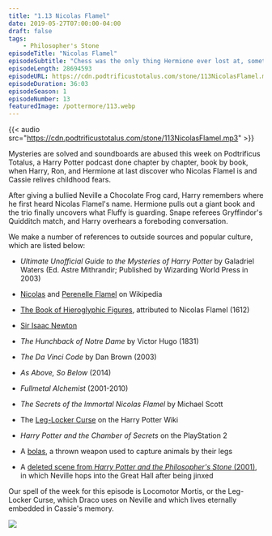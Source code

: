 ```yaml
---
title: "1.13 Nicolas Flamel"
date: 2019-05-27T07:00:00-04:00
draft: false
tags:
    - Philosopher's Stone
episodeTitle: "Nicolas Flamel"
episodeSubtitle: "Chess was the only thing Hermione ever lost at, something Harry and Ron thought was very good for her."
episodeLength: 28694593
episodeURL: https://cdn.podtrificustotalus.com/stone/113NicolasFlamel.mp3
episodeDuration: 36:03
episodeSeason: 1
episodeNumber: 13
featuredImage: /pottermore/113.webp
---
```


{{< audio src="https://cdn.podtrificustotalus.com/stone/113NicolasFlamel.mp3" >}}

Mysteries are solved and soundboards are abused this week on Podtrificus Totalus, a Harry Potter podcast done chapter by chapter, book by book, when Harry, Ron, and Hermione at last discover who Nicolas Flamel is and Cassie relives childhood fears.

After giving a bullied Neville a Chocolate Frog card, Harry remembers where he first heard Nicolas Flamel's name. Hermione pulls out a giant book and the trio finally uncovers what Fluffy is guarding. Snape referees Gryffindor's Quidditch match, and Harry overhears a foreboding conversation.

We make a number of references to outside sources and popular culture, which are listed below: 

- *Ultimate Unofficial Guide to the Mysteries of Harry Potter* by Galadriel Waters (Ed. Astre Mithrandir; Published by Wizarding World Press in 2003)

- [Nicolas](https://en.wikipedia.org/wiki/Nicolas_Flamel) and [Perenelle Flamel](https://en.wikipedia.org/wiki/Perenelle_Flamel) on Wikipedia

- [The Book of Hieroglyphic Figures](http://www.levity.com/alchemy/flamel.html), attributed to Nicolas Flamel (1612)

- [Sir Isaac Newton](https://en.wikipedia.org/wiki/Isaac_Newton)

- *The Hunchback of Notre Dame* by Victor Hugo (1831)

- *The Da Vinci Code* by Dan Brown (2003)

- *As Above, So Below* (2014)

- *Fullmetal Alchemist* (2001-2010)

- *The Secrets of the Immortal Nicolas Flamel* by Michael Scott

- The [Leg-Locker Curse](http://harrypotter.wikia.com/wiki/Leg-Locker_Curse) on the Harry Potter Wiki

- *Harry Potter and the Chamber of Secrets* on the PlayStation 2

- A [bolas](https://en.wikipedia.org/wiki/Bolas), a thrown weapon used to capture animals by their legs

- A [deleted scene from *Harry Potter and the Philosopher's Stone* (2001)](https://www.youtube.com/watch?v=PQmB4pOjMWI), in which Neville hops into the Great Hall after being jinxed

Our spell of the week for this episode is Locomotor Mortis, or the Leg-Locker Curse, which Draco uses on Neville and which lives eternally embedded in Cassie's memory.

<img class="chapterArt" src="/chapter/113.webp" />